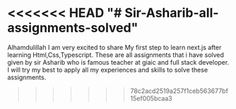 <<<<<<< HEAD
"# Sir-Asharib-all-assignments-solved" 
=======
Alhamdulillah I am very excited to share My first step to learn next.js after learning Html,Css,Typescript. 
These are all assignments that i have solved given by sir Asharib who is famous teacher at giaic and full stack developer.
I will try my best to apply all my experiences and skills to solve these assignments.

>>>>>>> 78c2acd2519a257f1ceb563677bf15ef005bcaa3
